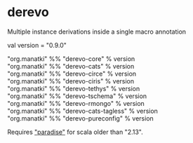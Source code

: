 # derevo
Multiple instance derivations inside a single macro annotation

val version = "0.9.0"

"org.manatki" %% "derevo-core" % version  
"org.manatki" %% "derevo-cats" % version  
"org.manatki" %% "derevo-circe" % version  
"org.manatki" %% "derevo-ciris" % version  
"org.manatki" %% "derevo-tethys" % version  
"org.manatki" %% "derevo-tschema" % version  
"org.manatki" %% "derevo-rmongo" % version  
"org.manatki" %% "derevo-cats-tagless" % version  
"org.manatki" %% "derevo-pureconfig" % version

Requires ["paradise"](https://github.com/scalamacros/paradise) for scala older than "2.13".  
